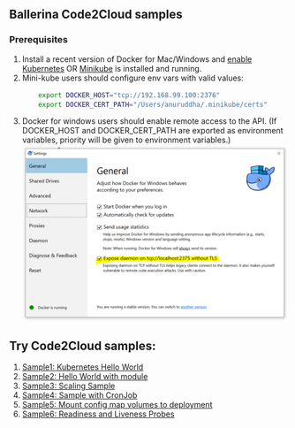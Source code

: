 ## Ballerina Code2Cloud samples

### Prerequisites
 1. Install a recent version of Docker for Mac/Windows and [enable Kubernetes](https://docs.docker.com/docker-for-mac/#kubernetes) OR
    [Minikube](https://kubernetes.io/docs/tasks/tools/install-minikube/) is installed and running.
 2. Mini-kube users should configure env vars with valid values: 
    ```bash
        export DOCKER_HOST="tcp://192.168.99.100:2376" 
        export DOCKER_CERT_PATH="/Users/anuruddha/.minikube/certs"
    ```
 2. Docker for windows users should enable remote access to the API.
 (If DOCKER_HOST and DOCKER_CERT_PATH are exported as environment variables, priority will be given to environment variables.)
 ![alt tag](./images/docker_for_windows.png)
  

## Try Code2Cloud samples:

1. [Sample1: Kubernetes Hello World](sample1/)
1. [Sample2: Hello World with module](sample2/)
1. [Sample3: Scaling Sample](sample3/)
1. [Sample4: Sample with CronJob](sample4/)
1. [Sample5: Mount config map volumes to deployment](sample5/)
1. [Sample6: Readiness and Liveness Probes](sample6/)